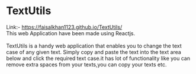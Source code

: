 # TextUtils
Link:- https://faisalkhan1123.github.io/TextUtils/  \
This web Application have been made using Reactjs. \
<br>
TextUtils is a handy web application that enables you to change the text case of any given text. Simply copy and paste the text into the text area below and click the required text case.it has lot of functionality like you can remove extra spaces from your texts,you can copy your texts etc.
